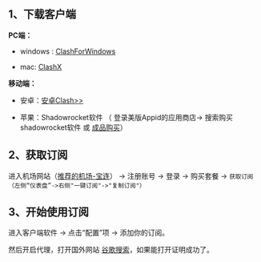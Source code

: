 ## 1、下载客户端

**PC端：**

- windows :  [ClashForWindows](https://ghfast.top/https://github.com/Z-Siqi/Clash-for-Windows_Chinese/releases/download/CFW/Clash.for.Windows-0.20.39-win.7z)

- mac: [ClashX](https://clashxhub.com/clash-backup-download/)

**移动端：**

- 安卓：[安卓Clash>>](https://github.com/MetaCubeX/ClashMetaForAndroid/releases)

- 苹果：Shadowrocket软件 （ 登录美版Appid的应用商店-> 搜索购买shadowrocket软件 或  [成品购买](https://www.xiaohuojian8.com/)）



## 2、获取订阅

进入机场网站（[推荐的机场-宝连](https://baolian.publicvm.com/)） -> 注册账号 -> 登录 -> 购买套餐 ->  `获取订阅（左侧“仪表盘”->右侧"一键订阅"->"复制订阅"）`



## 3、开始使用订阅

进入客户端软件 -> 点击“配置”项 ->  添加你的订阅。

然后开启代理，打开国外网站 [谷歌搜索](https://www.google.com/)，如果能打开证明成功了。
